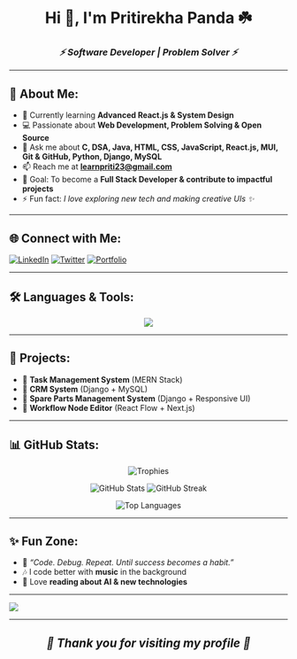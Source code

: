 <h1 align="center">Hi 👋, I'm Pritirekha Panda ☘️</h1>
<h3 align="center"><b><i>⚡ Software Developer | Problem Solver ⚡</i></b></h3>

---

## 💫 About Me:
- 🌱 Currently learning **Advanced React.js & System Design**  
- 💻 Passionate about **Web Development, Problem Solving & Open Source**  
- 💬 Ask me about **C, DSA, Java, HTML, CSS, JavaScript, React.js, MUI, Git & GitHub, Python, Django, MySQL**  
- 📫 Reach me at **learnpriti23@gmail.com**  
- 🎯 Goal: To become a **Full Stack Developer & contribute to impactful projects**  
- ⚡ Fun fact: *I love exploring new tech and making creative UIs ✨*  

---

## 🌐 Connect with Me:
[![LinkedIn](https://img.shields.io/badge/LinkedIn-%230077B5.svg?logo=linkedin&logoColor=white)](https://linkedin.com/in/iampritirekha) 
[![Twitter](https://img.shields.io/badge/Twitter-%231DA1F2.svg?logo=Twitter&logoColor=white)](https://twitter.com/pandapritirekha) 
[![Portfolio](https://img.shields.io/badge/Portfolio-%23E4405F.svg?logo=vercel&logoColor=white)](#)  

---

## 🛠️ Languages & Tools:
<p align="center"> 
  <img src="https://skillicons.dev/icons?i=c,java,python,html,css,js,react,redux,materialui,tailwind,bootstrap,git,github,mysql,mongodb,django,vscode,postman,docker" />
</p>

---

## 🚀 Projects:
- 🔹 **Task Management System** (MERN Stack)  
- 🔹 **CRM System** (Django + MySQL)  
- 🔹 **Spare Parts Management System** (Django + Responsive UI)  
- 🔹 **Workflow Node Editor** (React Flow + Next.js)  

---

## 📊 GitHub Stats:
<p align="center">
  <img src="https://github-profile-trophy.vercel.app/?username=Pritirekha23&theme=radical&no-frame=false&no-bg=true&margin-w=4" alt="Trophies" />
</p>

<p align="center">
  <img src="https://github-readme-stats.vercel.app/api?username=Pritirekha23&show_icons=true&theme=radical" alt="GitHub Stats" />
  <img src="https://github-readme-streak-stats.herokuapp.com/?user=pritirekha23&theme=radical" alt="GitHub Streak" />
</p>
 
<p align="center">
  <img src="https://github-readme-stats.vercel.app/api/top-langs/?username=Pritirekha23&layout=compact&theme=radical" alt="Top Languages" />
</p>

---

## ✨ Fun Zone:
- 🌸 *“Code. Debug. Repeat. Until success becomes a habit.”*  
- 🎶 I code better with **music** in the background  
- 📖 Love **reading about AI & new technologies**  

---

[![](https://visitcount.itsvg.in/api?id=Pritirekha23&icon=0&color=6)](https://visitcount.itsvg.in)

---

<h2 align="center"><b><i>💖 Thank you for visiting my profile 💖</i></b></h2>
